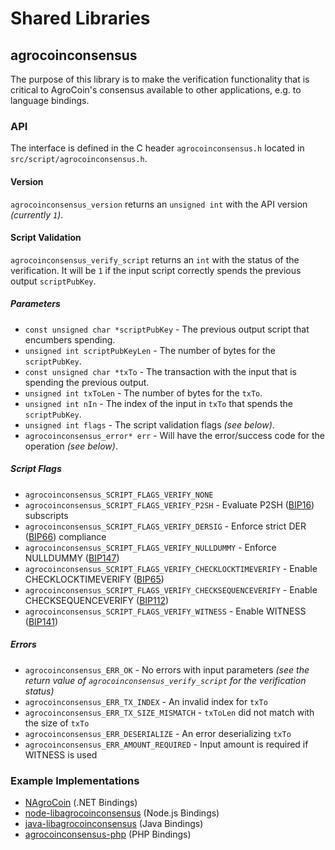 Shared Libraries
================

## agrocoinconsensus

The purpose of this library is to make the verification functionality that is critical to AgroCoin's consensus available to other applications, e.g. to language bindings.

### API

The interface is defined in the C header `agrocoinconsensus.h` located in `src/script/agrocoinconsensus.h`.

#### Version

`agrocoinconsensus_version` returns an `unsigned int` with the API version *(currently `1`)*.

#### Script Validation

`agrocoinconsensus_verify_script` returns an `int` with the status of the verification. It will be `1` if the input script correctly spends the previous output `scriptPubKey`.

##### Parameters
- `const unsigned char *scriptPubKey` - The previous output script that encumbers spending.
- `unsigned int scriptPubKeyLen` - The number of bytes for the `scriptPubKey`.
- `const unsigned char *txTo` - The transaction with the input that is spending the previous output.
- `unsigned int txToLen` - The number of bytes for the `txTo`.
- `unsigned int nIn` - The index of the input in `txTo` that spends the `scriptPubKey`.
- `unsigned int flags` - The script validation flags *(see below)*.
- `agrocoinconsensus_error* err` - Will have the error/success code for the operation *(see below)*.

##### Script Flags
- `agrocoinconsensus_SCRIPT_FLAGS_VERIFY_NONE`
- `agrocoinconsensus_SCRIPT_FLAGS_VERIFY_P2SH` - Evaluate P2SH ([BIP16](https://github.com/agrocoin/bips/blob/master/bip-0016.mediawiki)) subscripts
- `agrocoinconsensus_SCRIPT_FLAGS_VERIFY_DERSIG` - Enforce strict DER ([BIP66](https://github.com/agrocoin/bips/blob/master/bip-0066.mediawiki)) compliance
- `agrocoinconsensus_SCRIPT_FLAGS_VERIFY_NULLDUMMY` - Enforce NULLDUMMY ([BIP147](https://github.com/agrocoin/bips/blob/master/bip-0147.mediawiki))
- `agrocoinconsensus_SCRIPT_FLAGS_VERIFY_CHECKLOCKTIMEVERIFY` - Enable CHECKLOCKTIMEVERIFY ([BIP65](https://github.com/agrocoin/bips/blob/master/bip-0065.mediawiki))
- `agrocoinconsensus_SCRIPT_FLAGS_VERIFY_CHECKSEQUENCEVERIFY` - Enable CHECKSEQUENCEVERIFY ([BIP112](https://github.com/agrocoin/bips/blob/master/bip-0112.mediawiki))
- `agrocoinconsensus_SCRIPT_FLAGS_VERIFY_WITNESS` - Enable WITNESS ([BIP141](https://github.com/agrocoin/bips/blob/master/bip-0141.mediawiki))

##### Errors
- `agrocoinconsensus_ERR_OK` - No errors with input parameters *(see the return value of `agrocoinconsensus_verify_script` for the verification status)*
- `agrocoinconsensus_ERR_TX_INDEX` - An invalid index for `txTo`
- `agrocoinconsensus_ERR_TX_SIZE_MISMATCH` - `txToLen` did not match with the size of `txTo`
- `agrocoinconsensus_ERR_DESERIALIZE` - An error deserializing `txTo`
- `agrocoinconsensus_ERR_AMOUNT_REQUIRED` - Input amount is required if WITNESS is used

### Example Implementations
- [NAgroCoin](https://github.com/NicolasDorier/NAgroCoin/blob/master/NAgroCoin/Script.cs#L814) (.NET Bindings)
- [node-libagrocoinconsensus](https://github.com/bitpay/node-libagrocoinconsensus) (Node.js Bindings)
- [java-libagrocoinconsensus](https://github.com/dexX7/java-libagrocoinconsensus) (Java Bindings)
- [agrocoinconsensus-php](https://github.com/Bit-Wasp/agrocoinconsensus-php) (PHP Bindings)

